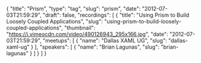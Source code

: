 {
  "title": "Prism",
  "type": "tag",
  "slug": "prism",
  "date": "2012-07-03T21:59:29",
  "draft": false,
  "recordings": [
    {
      "title": "Using Prism to Build Loosely Coupled Applications",
      "slug": "using-prism-to-build-loosely-coupled-applications",
      "thumbnail": "https://i.vimeocdn.com/video/490126943_295x166.jpg",
      "date": "2012-07-03T21:59:29",
      "meetups": [
        {
          "name": "Dallas XAML UG",
          "slug": "dallas-xaml-ug"
        }
      ],
      "speakers": [
        {
          "name": "Brian Lagunas",
          "slug": "brian-lagunas"
        }
      ]
    }
  ]
}